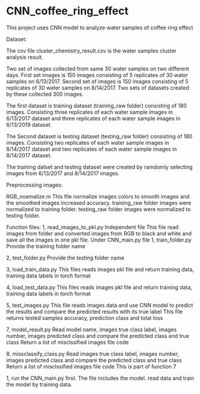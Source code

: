 # CNN_coffee_ring_effect
This project uses CNN model to analyze water samples of coffee ring effect

Dataset:

The csv file cluster_chemistry_result.csv is the water samples cluster analysis result.

Two set of images collected from same 30 water samples on two different days.
First set images is 150 images consisting of 5 replicates of 30 water samples on 6/13/2017.
Second set of images is 150 images consisting of 5 replicates of 30 water samples on 8/14/2017.
Two sets of datasets created by these collected 300 images.

The first dataset is training dataset (training_raw folder) consisting of 180 images. Consisting three replicates of each water sample images in 6/13/2017 dataset and three replicates of each water sample images in 6/13/2019 dataset.

The Second dataset is testing dataset (testing_raw folder) consisting of 180 images. Consisting two replicates of each water sample images in 8/14/2017 dataset and two replicates of each water sample images in 8/14/2017 dataset.

The training datset and testing dataset were created by ramdomly selecting images from 6/13/2017 and 8/14/2017 images.

Preprocessing images:

RGB_noemalize.m
  This file normalize images colors to smooth images and the smoothed images increased accuracy.
  training_raw folder images were normalized to training folder.
  testing_raw folder images were normalized to testing folder.

Function files:
  1, read_images_to_pkl.py
  Independent file
    This file read images from folder and converted images from RGB to black and white and save all the images in one pkl file.
Under CNN_main.py file
  1, train_folder.py
    Provide the training folder name
    
  2, test_folder.py
    Provide the testing folder name
    
  3, load_train_data.py
    This files reads images pkl file and return training data, training data labels in torch format
    
  4, load_test_data.py
    This files reads images pkl file and return training data, training data labels in torch format
 
  5, test_images.py
    This file reads images data and use CNN model to predict the results and compare the predicted results with its true label
    This file returns tested samples accuracy, prediction class and total loss
    
  7, model_result.py
    Read model name, images true class label, images number, images predicted class and compare the predicted class and true class
    Return a list of misclssified images file code
    
  8, missclassify_class.py
    Read images true class label, images number, images predicted class and compare the predicted class and true class
    Return a list of misclssified images file code
    This is part of function 7

1, run the CNN_main.py first. The file includes the model. read data and train the model by training data.


